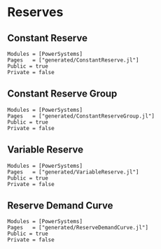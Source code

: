 # Reserves

## Constant Reserve

```@autodocs
Modules = [PowerSystems]
Pages   = ["generated/ConstantReserve.jl"]
Public = true
Private = false
```

## Constant Reserve Group

```@autodocs
Modules = [PowerSystems]
Pages   = ["generated/ConstantReserveGroup.jl"]
Public = true
Private = false
```

## Variable Reserve

```@autodocs
Modules = [PowerSystems]
Pages   = ["generated/VariableReserve.jl"]
Public = true
Private = false
```

## Reserve Demand Curve

```@autodocs
Modules = [PowerSystems]
Pages   = ["generated/ReserveDemandCurve.jl"]
Public = true
Private = false
```
